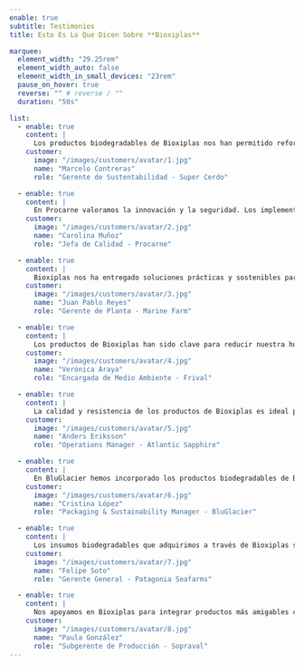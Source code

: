```yaml
---
enable: true
subtitle: Testimonios
title: Esto Es Lo Que Dicen Sobre **Bioxiplas**

marquee:
  element_width: "29.25rem"
  element_width_auto: false
  element_width_in_small_devices: "23rem"
  pause_on_hover: true
  reverse: "" # reverse / ""
  duration: "50s"

list:
  - enable: true
    content: |
      Los productos biodegradables de Bioxiplas nos han permitido reforzar nuestro compromiso con la sustentabilidad en todas las áreas de producción.
    customer:
      image: "/images/customers/avatar/1.jpg"
      name: "Marcelo Contreras"
      role: "Gerente de Sustentabilidad - Super Cerdo"

  - enable: true
    content: |
      En Procarne valoramos la innovación y la seguridad. Los implementos de protección biodegradables de Bioxiplas cumplen con los más altos estándares de la industria cárnica.
    customer:
      image: "/images/customers/avatar/2.jpg"
      name: "Carolina Muñoz"
      role: "Jefa de Calidad - Procarne"

  - enable: true
    content: |
      Bioxiplas nos ha entregado soluciones prácticas y sostenibles para nuestras operaciones en plantas de cultivo y procesamiento.
    customer:
      image: "/images/customers/avatar/3.jpg"
      name: "Juan Pablo Reyes"
      role: "Gerente de Planta - Marine Farm"

  - enable: true
    content: |
      Los productos de Bioxiplas han sido clave para reducir nuestra huella ambiental en los procesos de envasado y transporte.
    customer:
      image: "/images/customers/avatar/4.jpg"
      name: "Verónica Araya"
      role: "Encargada de Medio Ambiente - Frival"

  - enable: true
    content: |
      La calidad y resistencia de los productos de Bioxiplas es ideal para la industria del salmón. Una excelente alternativa para avanzar en nuestras metas de sostenibilidad.
    customer:
      image: "/images/customers/avatar/5.jpg"
      name: "Anders Eriksson"
      role: "Operations Manager - Atlantic Sapphire"

  - enable: true
    content: |
      En BluGlacier hemos incorporado los productos biodegradables de Bioxiplas como parte integral de nuestra estrategia de packaging sostenible.
    customer:
      image: "/images/customers/avatar/6.jpg"
      name: "Cristina López"
      role: "Packaging & Sustainability Manager - BluGlacier"

  - enable: true
    content: |
      Los insumos biodegradables que adquirimos a través de Bioxiplas son un gran aporte a nuestra operación y refuerzan nuestro compromiso con la responsabilidad ambiental.
    customer:
      image: "/images/customers/avatar/7.jpg"
      name: "Felipe Soto"
      role: "Gerente General - Patagonia Seafarms"

  - enable: true
    content: |
      Nos apoyamos en Bioxiplas para integrar productos más amigables con el medio ambiente en nuestras líneas de producción avícola.
    customer:
      image: "/images/customers/avatar/8.jpg"
      name: "Paula González"
      role: "Subgerente de Producción - Sopraval"
---
```

